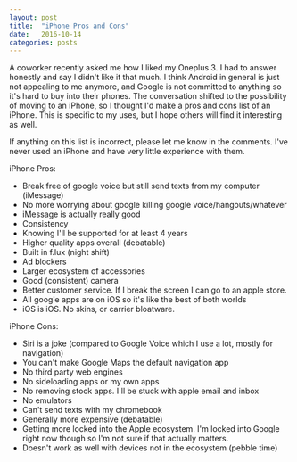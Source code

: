 ```yaml
---
layout: post
title:  "iPhone Pros and Cons"
date:   2016-10-14
categories: posts
---
```


A coworker recently asked me how I liked my Oneplus 3. I had to answer honestly and say I didn't like it that much. I think Android in general is just not appealing to me anymore, and Google is not committed to anything so it's hard to buy into their phones. The conversation shifted to the possibility of moving to an iPhone, so I thought I'd make a pros and cons list of an iPhone. This is specific to my uses, but I hope others will find it interesting as well.

If anything on this list is incorrect, please let me know in the comments. I've never used an iPhone and have very little experience with them.

iPhone Pros:

 - Break free of google voice but still send texts from my computer (iMessage)
 - No more worrying about google killing google voice/hangouts/whatever
 - iMessage is actually really good
 - Consistency
 - Knowing I'll be supported for at least 4 years
 - Higher quality apps overall (debatable)
 - Built in f.lux (night shift)
 - Ad blockers
 - Larger ecosystem of accessories
 - Good (consistent) camera
 - Better customer service. If I break the screen I can go to an apple store.
 - All google apps are on iOS so it's like the best of both worlds
 - iOS is iOS. No skins, or carrier bloatware.

iPhone Cons:

 - Siri is a joke (compared to Google Voice which I use a lot, mostly for navigation)
 - You can't make Google Maps the default navigation app
 - No third party web engines
 - No sideloading apps or my own apps
 - No removing stock apps. I'll be stuck with apple email and inbox
 - No emulators
 - Can't send texts with my chromebook
 - Generally more expensive (debatable)
 - Getting more locked into the Apple ecosystem. I'm locked into Google right now though so I'm not sure if that actually matters.
 - Doesn't work as well with devices not in the ecosystem (pebble time)
